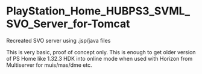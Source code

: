 # PlayStation_Home_HUBPS3_SVML_SVO_Server_for-Tomcat

Recreated SVO server using .jsp/java files 

This is very basic, proof of concept only. This is enough to get older version of PS Home like 1.32.3 HDK into online mode when used with Horizon from Multiserver for muis/mas/dme etc. 
